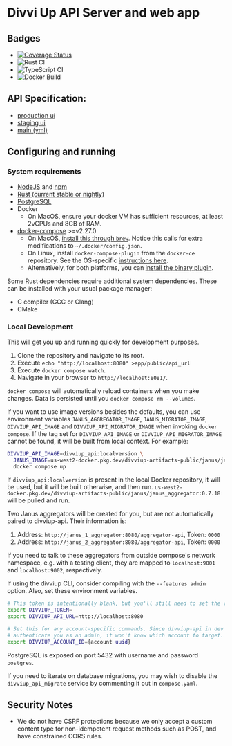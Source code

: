# Divvi Up API Server and web app

## Badges

* [![Coverage Status](https://coveralls.io/repos/github/divviup/divviup-api/badge.svg?branch=main)](https://coveralls.io/github/divviup/divviup-api?branch=main)
* ![Rust CI](https://github.com/divviup/divviup-api/actions/workflows/rust.yml/badge.svg?branch=main)
* ![TypeScript CI](https://github.com/divviup/divviup-api/actions/workflows/ts.yml/badge.svg?branch=main)
* ![Docker Build](https://github.com/divviup/divviup-api/actions/workflows/docker.yml/badge.svg?branch=main)

## API Specification:
* [production ui](https://app.divviup.org/swagger-ui)
* [staging ui](https://app.staging.divviup.org/swagger-ui)
* [main (yml)](https://github.com/divviup/divviup-api/blob/main/documentation/openapi.yml)

## Configuring and running

### System requirements
* [NodeJS](https://nodejs.org/) and [npm](https://www.npmjs.com/)
* [Rust (current stable or nightly)](https://www.rust-lang.org/tools/install)
* [PostgreSQL](https://www.postgresql.org/)
* Docker
  * On MacOS, ensure your docker VM has sufficient resources, at least 2vCPUs and 8GB of RAM.
* [docker-compose](https://docs.docker.com/compose/) >=v2.27.0
  * On MacOS, [install this through `brew`][brew]. Notice this calls for extra modifications to
    `~/.docker/config.json`.
  * On Linux, install `docker-compose-plugin` from the `docker-ce` repository. See the OS-specific
    [instructions here][linux].
  * Alternatively, for both platforms, you can [install the binary plugin][compose].

Some Rust dependencies require additional system dependencies. These can be installed with your usual
package manager:
* C compiler (GCC or Clang)
* CMake

[brew]: https://formulae.brew.sh/formula/docker-compose
[linux]: https://docs.docker.com/engine/install/
[compose]: https://github.com/docker/compose/releases

### Local Development

This will get you up and running quickly for development purposes.

1. Clone the repository and navigate to its root.
1. Execute `echo "http://localhost:8080" >app/public/api_url`
1. Execute `docker compose watch`.
1. Navigate in your browser to `http://localhost:8081/`.

`docker compose` will automatically reload containers when you make changes. Data is persisted
until you `docker compose rm --volumes`.

If you want to use image versions besides the defaults, you can use environment variables
`JANUS_AGGREGATOR_IMAGE`, `JANUS_MIGRATOR_IMAGE`, `DIVVIUP_API_IMAGE` and
`DIVVIUP_API_MIGRATOR_IMAGE` when invoking `docker compose`. If the tag set for `DIVVIUP_API_IMAGE`
or `DIVVIUP_API_MIGRATOR_IMAGE` cannot be found, it will be built from local context. For example:

```bash
DIVVIUP_API_IMAGE=divviup_api:localversion \
  JANUS_IMAGE=us-west2-docker.pkg.dev/divviup-artifacts-public/janus/janus_aggregator:0.7.18 \
  docker compose up
```

If `divviup_api:localversion` is present in the local Docker repository, it will be used, but it
will be built otherwise, and then run.
`us-west2-docker.pkg.dev/divviup-artifacts-public/janus/janus_aggregator:0.7.18` will be pulled and
run.

Two Janus aggregators will be created for you, but are not automatically paired to divviup-api.
Their information is:
1. Address: `http://janus_1_aggregator:8080/aggregator-api`, Token: `0000`
1. Address: `http://janus_2_aggregator:8080/aggregator-api`, Token: `0000`

If you need to talk to these aggregators from outside compose's network namespace, e.g. with a
testing client, they are mapped to `localhost:9001` and `localhost:9002`, respectively.

If using the divviup CLI, consider compiling with the `--features admin` option. Also, set these
environment variables.

```bash
# This token is intentionally blank, but you'll still need to set the variable.
export DIVVIUP_TOKEN=
export DIVVIUP_API_URL=http://localhost:8080

# Set this for any account-specific commands. Since divviup-api in dev mode will automatically
# authenticate you as an admin, it won't know which account to target.
export DIVVIUP_ACCOUNT_ID={account uuid}
```

PostgreSQL is exposed on port 5432 with username and password `postgres`.

If you need to iterate on database migrations, you may wish to disable the `divviup_api_migrate`
service by commenting it out in `compose.yaml`.

## Security Notes

* We do not have CSRF protections because we only accept a custom content type for non-idempotent
  request methods such as POST, and have constrained CORS rules.
